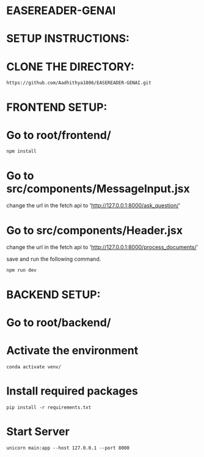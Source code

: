 # EASEREADER-GENAI

# SETUP INSTRUCTIONS:
# CLONE THE DIRECTORY:
```
https://github.com/Aadhithya1806/EASEREADER-GENAI.git
```

# FRONTEND SETUP:
# Go to root/frontend/

```
npm install
```
# Go to src/components/MessageInput.jsx 
change the url in the fetch api to 'http://127.0.0.1:8000/ask_question/'
# Go to src/components/Header.jsx
change the url in the fetch api to 'http://127.0.0.1:8000/process_documents/'

save and run the following command.
```
npm run dev
```
# BACKEND SETUP:

# Go to root/backend/

# Activate the environment
```
conda activate venv/
```

# Install required packages
```
pip install -r requirements.txt
```
# Start Server 
```
unicorn main:app --host 127.0.0.1 --port 8000
```



